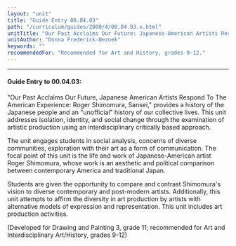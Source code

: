 ```yaml
---
layout: "unit"
title: "Guide Entry 00.04.03"
path: "/curriculum/guides/2000/4/00.04.03.x.html"
unitTitle: "Our Past Acclaims Our Future: Japanese-American Artists Respond To the American Experience Roger Shimomura, Sansei"
unitAuthor: "Donna Frederick-Neznek"
keywords: ""
recommendedFor: "Recommended for Art and History, grades 9-12."
---
```

<body>
<hr/>
<h4>
Guide Entry to 00.04.03:
</h4>
"Our Past Acclaims Our Future, Japanese American Artists Respond To The American Experience: Roger Shimomura, Sansei," provides a history of the Japanese people and an "unofficial" history of our collective lives. This unit addresses isolation, identity, and social change through the examination of artistic production using an interdisciplinary critically based approach.
<p>
The unit engages students in social analysis, concerns of diverse communities, exploration with their art as a form of communication. The focal point of this unit is the life and work of Japanese-American artist Roger Shimomura, whose work is an aesthetic and political comparison between contemporary America and traditional Japan.
</p>
<p>
Students are given the opportunity to compare and contrast Shimomura's vision to diverse contemporary and post-modern artists. Additionally, this unit attempts to affirm the diversity in art production by artists with alternative models of expression and representation. This unit includes art production activities.
</p>
<p>
(Developed for Drawing and Painting 3, grade 11; recommended for Art and Interdisciplinary Art/History, grades 9-12)
</p>
</body>
